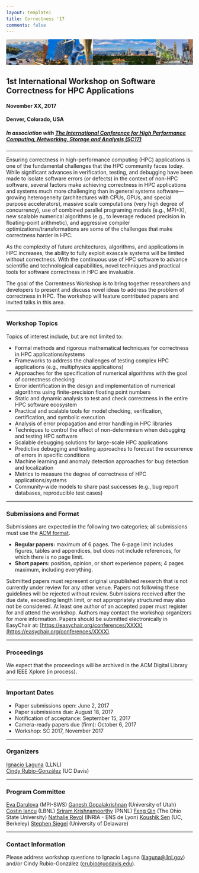 ```yaml
---
layout: template1
title: Correctness '17
comments: false
---
```


<img src="img/picture.jpg" alt="Drawing" style="width:1200px;" />

1st International Workshop on Software Correctness for HPC Applications
------

#### November XX, 2017
#### Denver, Colorado, USA
##### In association with [The International Conference for High Performance Computing, Networking, Storage and Analysis (SC17)](http://sc17.supercomputing.org/)

----

Ensuring correctness in high-performance computing (HPC) applications is one of the fundamental challenges that the HPC community faces today. While significant advances in verification, testing, and debugging have been made to isolate software errors (or defects) in the context of non-HPC software, several factors make achieving correctness in HPC applications and systems much more challenging than in general systems software—growing heterogeneity (architectures with CPUs, GPUs, and special purpose accelerators), massive scale computations (very high degree of concurrency), use of combined parallel programing models (e.g., MPI+X), new scalable numerical algorithms (e.g., to leverage reduced precision in floating-point arithmetic), and aggressive compiler optimizations/transformations are some of the challenges that make correctness harder in HPC.

As the complexity of future architectures, algorithms, and applications in HPC increases, the ability to fully exploit exascale systems will be limited without correctness. With the continuous use of HPC software to advance scientific and technological capabilities, novel techniques and practical tools for software correctness in HPC are invaluable.

The goal of the Correntness Workshop is to bring together researchers and developers to present and discuss novel ideas to address the problem of correctness in HPC. The workshop will feature contributed papers and invited talks in this area.

----
### <a class="anchor" name="topics">Workshop Topics</a>

Topics of interest include, but are not limited to:

*	Formal methods and rigorous mathematical techniques for correctness in HPC applications/systems
*	Frameworks to address the challenges of testing complex HPC applications (e.g., multiphysics applications)
*	Approaches for the specification of numerical algorithms with the goal of correctness checking
*	Error identification in the design and implementation of numerical algorithms using finite-precision floating point numbers
*	Static and dynamic analysis to test and check correctness in the entire HPC software ecosystem
*	Practical and scalable tools for model checking, verification, certification, and symbolic execution
*	Analysis of error propagation and error handling in HPC libraries
*	Techniques to control the effect of non-determinism when debugging and testing HPC software
*	Scalable debugging solutions for large-scale HPC applications
*	Predictive debugging and testing approaches to forecast the occurrence of errors in specific conditions
*	Machine learning and anomaly detection approaches for bug detection and localization
*	Metrics to measure the degree of correctness of HPC applications/systems
*	Community-wide models to share past successes (e.g., bug report databases, reproducible test cases)

----
### <a class="anchor" name="submissions"> Submissions and Format </a>

Submissions are expected in the following two categories; all submissions must use the [ACM format](http://www.acm.org/sigs/publications/proceedings-templates).

* **Regular papers:** maximum of 6 pages. The 6-page limit includes figures, tables and appendices, but does not include references, for which there is no page limit.
* **Short papers:** position, opinion, or short experience papers; 4 pages maximum, including everything.

Submitted papers must represent original unpublished research that is not currently under review for any other venue. Papers not following these guidelines will be rejected without review. Submissions received after the due date, exceeding length limit, or not appropriately structured may also not be considered. At least one author of an accepted paper must register for and attend the workshop. Authors may contact the workshop organizers for more information. Papers should be submitted electronically in EasyChair at: [https://easychair.org/conferences/XXXX](https://easychair.org/conferences/XXXX).

---
###  <a class="anchor" name="proceedings"> Proceedings </a>

We expect that the proceedings will be archived in the ACM Digital Library and IEEE Xplore (in process).

---
### <a class="anchor" name="dates"> Important Dates </a>

* Paper submissions open: June 2, 2017
* Paper submissions due: August 18, 2017
* Notification of acceptance: September 15, 2017
* Camera-ready papers due (firm): October 6, 2017
* Workshop: SC 2017, November 2017

---
### <a class="anchor" name="org">Organizers</a>

[Ignacio Laguna](https://sites.google.com/site/researchlaguna/) (LLNL) <br />
[Cindy Rubio-González](http://web.cs.ucdavis.edu/~rubio/) (UC Davis)

---
### <a class="anchor" name="pc">Program Committee</a>

[Eva Darulova](https://people.mpi-sws.org/~eva/) (MPI-SWS)
[Ganesh Gopalakrishnan](https://www.cs.utah.edu/~ganesh/) (University of Utah)
[Costin Iancu](https://crd.lbl.gov/departments/computer-science/CLaSS/staff/costin-iancu/) (LBNL)
[Sriram Krishnamoorthy](http://hpc.pnl.gov/people/sriram/) (PNNL)
[Feng Qin](http://web.cse.ohio-state.edu/~qin.34/) (The Ohio State University)
[Nathalie Revol](http://perso.ens-lyon.fr/nathalie.revol/) (INRIA - ENS de Lyon)
[Koushik Sen](https://people.eecs.berkeley.edu/~ksen/) (UC, Berkeley)
[Stephen Siegel](https://vsl.cis.udel.edu/siegel.html) (University of Delaware)


---
###  <a class="anchor" name="contact">Contact Information</a>

Please address workshop questions to Ignacio Laguna (ilaguna@llnl.gov) and/or Cindy Rubio-González (crubio@ucdavis.edu).

